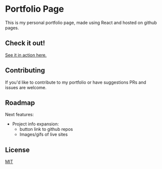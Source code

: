 # Portfolio Page

This is my personal portfolio page, made using React and hosted on github pages.

## Check it out!

[See it in action here.](https://kalebal.github.io/home/)

## Contributing
If you'd like to contribute to my portfolio or have suggestions PRs and issues are welcome.

## Roadmap
Next features:
- Project info expansion:
  - button link to github repos
  - Images/gifs of live sites

## License
[MIT](https://choosealicense.com/licenses/mit/)
